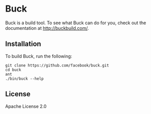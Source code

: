Buck
====

Buck is a build tool. To see what Buck can do for you,
check out the documentation at <http://buckbuild.com/>.

Installation
------------

To build Buck, run the following:

    git clone https://github.com/facebook/buck.git
    cd buck
    ant
    ./bin/buck --help

License
-------
Apache License 2.0
